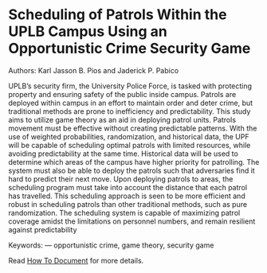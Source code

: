 # Scheduling of Patrols Within the UPLB Campus Using an Opportunistic Crime Security Game
Authors: Karl Jasson B. Pios and Jaderick P. Pabico

UPLB’s security firm, the University Police Force, is tasked with protecting property and ensuring safety of the public inside campus. Patrols are deployed within campus in an effort to maintain order and deter crime, but traditional methods are prone to inefficiency and predictability. This study aims to utilize game theory as an aid in deploying patrol units. Patrols movement must be effective without creating predictable patterns. With the use of weighted probabilities, randomization, and historical data, the UPF will be capable of scheduling optimal patrols with limited resources, while avoiding predictability at the same time. Historical data will be used to determine which areas of the campus have higher priority for patrolling. The system must also be able to deploy the patrols such that adversaries find it hard to predict their next move. Upon deploying patrols to areas, the scheduling program must take into account the distance that each patrol has travelled. This scheduling approach is seen to be more efficient and robust in scheduling patrols than other traditional methods, such as pure randomization. The scheduling system is capable of maximizing patrol coverage amidst the limitations on personnel numbers, and remain resilient against predictability

Keywords: — opportunistic crime, game theory, security game

Read [How To Document](HOWTO.md) for more details.
